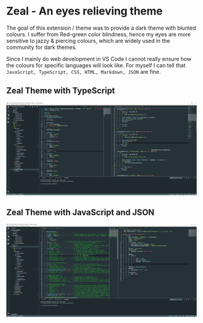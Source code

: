 # Zeal - An eyes relieving theme

The goal of this extension / theme was to provide a dark theme with blunted colours.
I suffer from Red–green color blindness, hence my eyes are more sensitive to jazzy & piercing colours, which are widely used in the community for dark themes.

Since I mainly do web development in VS Code I cannot really ensure how the colours for specific languages will look like.
For myself I can tell that <code>JavaScript, TypeScript, CSS, HTML, Markdown, JSON</code> are fine.

## Zeal Theme with TypeScript
[![Zeal Theme TypeScript Example](resources/zeal_ts.png "Zeal Theme TypeScript Example")](https://raw.githubusercontent.com/kqadem/zeal/master/resources/zeal_ts.png)

## Zeal Theme with JavaScript and JSON
[![Zeal Theme JavaScript / JSON Example](resources/zeal_js_json.png "Zeal Theme JavaScript / JSON Example")](https://raw.githubusercontent.com/kqadem/zeal/master/resources/zeal_js_json.png)
